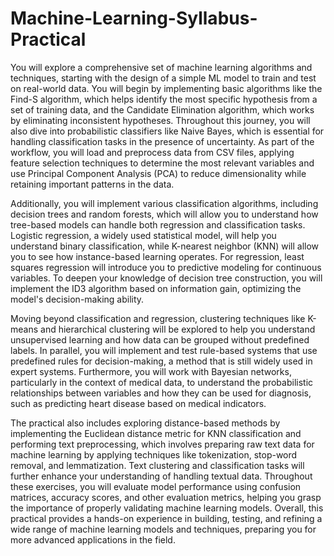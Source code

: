 # Machine-Learning-Syllabus-Practical

You will explore a comprehensive set of machine learning algorithms and techniques, starting with the design of a simple ML model to train and test on real-world data. You will begin by implementing basic algorithms like the Find-S algorithm, which helps identify the most specific hypothesis from a set of training data, and the Candidate Elimination algorithm, which works by eliminating inconsistent hypotheses. Throughout this journey, you will also dive into probabilistic classifiers like Naive Bayes, which is essential for handling classification tasks in the presence of uncertainty. As part of the workflow, you will load and preprocess data from CSV files, applying feature selection techniques to determine the most relevant variables and use Principal Component Analysis (PCA) to reduce dimensionality while retaining important patterns in the data.

Additionally, you will implement various classification algorithms, including decision trees and random forests, which will allow you to understand how tree-based models can handle both regression and classification tasks. Logistic regression, a widely used statistical model, will help you understand binary classification, while K-nearest neighbor (KNN) will allow you to see how instance-based learning operates. For regression, least squares regression will introduce you to predictive modeling for continuous variables. To deepen your knowledge of decision tree construction, you will implement the ID3 algorithm based on information gain, optimizing the model's decision-making ability.

Moving beyond classification and regression, clustering techniques like K-means and hierarchical clustering will be explored to help you understand unsupervised learning and how data can be grouped without predefined labels. In parallel, you will implement and test rule-based systems that use predefined rules for decision-making, a method that is still widely used in expert systems. Furthermore, you will work with Bayesian networks, particularly in the context of medical data, to understand the probabilistic relationships between variables and how they can be used for diagnosis, such as predicting heart disease based on medical indicators.

The practical also includes exploring distance-based methods by implementing the Euclidean distance metric for KNN classification and performing text preprocessing, which involves preparing raw text data for machine learning by applying techniques like tokenization, stop-word removal, and lemmatization. Text clustering and classification tasks will further enhance your understanding of handling textual data. Throughout these exercises, you will evaluate model performance using confusion matrices, accuracy scores, and other evaluation metrics, helping you grasp the importance of properly validating machine learning models. Overall, this practical provides a hands-on experience in building, testing, and refining a wide range of machine learning models and techniques, preparing you for more advanced applications in the field.
